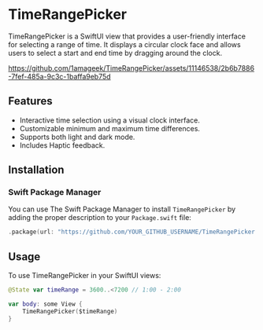 # TimeRangePicker

TimeRangePicker is a SwiftUI view that provides a user-friendly interface for selecting a range of time. It displays a circular clock face and allows users to select a start and end time by dragging around the clock.


https://github.com/1amageek/TimeRangePicker/assets/11146538/2b6b7886-7fef-485a-9c3c-1baffa9eb75d


## Features

- Interactive time selection using a visual clock interface.
- Customizable minimum and maximum time differences.
- Supports both light and dark mode.
- Includes Haptic feedback.

## Installation

### Swift Package Manager

You can use The Swift Package Manager to install `TimeRangePicker` by adding the proper description to your `Package.swift` file:

```swift
.package(url: "https://github.com/YOUR_GITHUB_USERNAME/TimeRangePicker.git", from: "1.0.0"),
```

## Usage

To use TimeRangePicker in your SwiftUI views:

```swift
@State var timeRange = 3600..<7200 // 1:00 - 2:00

var body: some View {
    TimeRangePicker($timeRange)
}

```
